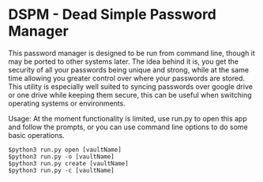 # DSPM - Dead Simple Password Manager
This password manager is designed to be run from command line, though it may be ported to other systems later.
The idea behind it is, you get the security of all your passwords being unique and strong, while at the same time allowing you greater control over where your passwords are stored.
This utility is especially well suited to syncing passwords over google drive or one drive while keeping them secure, this can be useful when switching operating systems or environments.

Usage: At the moment functionality is limited, use run.py to open this app and follow the prompts,
or you can use command line options to do some basic operations.

	$python3 run.py open [vaultName]
	$python3 run.py -o [vaultName]
	$python3 run.py create [vaultName]
	$python3 run.py -c [vaultName]